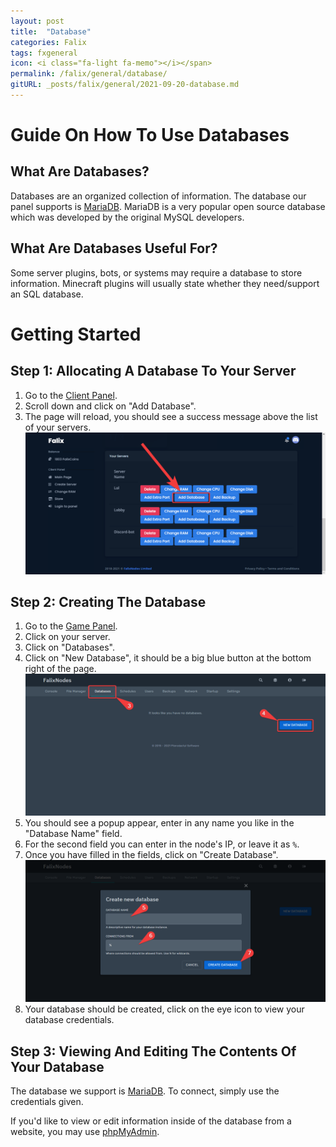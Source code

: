 ```yaml
---
layout: post
title:  "Database"
categories: Falix
tags: fxgeneral
icon: <i class="fa-light fa-memo"></i></span>
permalink: /falix/general/database/
gitURL: _posts/falix/general/2021-09-20-database.md
---
```


# Guide On How To Use Databases
## What Are Databases?
Databases are an organized collection of information. 
The database our panel supports is [MariaDB](https://mariadb.org).
MariaDB is a very popular open source database which was developed by the original MySQL developers.

## What Are Databases Useful For? 
Some server plugins, bots, or systems may require a database to store information. Minecraft plugins will usually state whether they need/support an SQL database.

# Getting Started
## Step 1: Allocating A Database To Your Server

1. Go to the [Client Panel](https://client.falixnodes.net).
2. Scroll down and click on "Add Database".
3. The page will reload, you should see a success message above the list of your servers.
![image](../../../assets/images/posts/falix/database/client-page-step-1.png)

## Step 2: Creating The Database

1. Go to the [Game Panel](https://panel.falixnodes.net).
2. Click on your server.
3. Click on "Databases".
4. Click on "New Database", it should be a big blue button at the bottom right of the page.
![image](../../../assets/images/posts/falix/database/new-database.png)
5. You should see a popup appear, enter in any name you like in the "Database Name" field.
6. For the second field you can enter in the node's IP, or leave it as `%`.
7. Once you have filled in the fields, click on "Create Database".
![image](../../../assets/images/posts/falix/database/create-database.png)
8. Your database should be created, click on the eye icon to view your database credentials.


## Step 3: Viewing And Editing The Contents Of Your Database

The database we support is [MariaDB](https://mariadb.org). 
To connect, simply use the credentials given.

If you'd like to view or edit information inside of the database from a website, you may use [phpMyAdmin](https://phpmyadmin.co).

